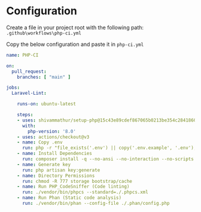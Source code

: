 # Configuration

Create a file in your project root with the following path: `.github\workflows\php-ci.yml`

Copy the below configuration and paste it in `php-ci.yml`

```yaml
name: PHP-CI

on:
  pull_request:
    branches: [ "main" ]

jobs:
  Laravel-Lint:

    runs-on: ubuntu-latest

    steps:
    - uses: shivammathur/setup-php@15c43e89cdef867065b0213be354c2841860869e
      with:
        php-version: '8.0'
    - uses: actions/checkout@v3
    - name: Copy .env
      run: php -r "file_exists('.env') || copy('.env.example', '.env');"
    - name: Install Dependencies
      run: composer install -q --no-ansi --no-interaction --no-scripts --no-progress --prefer-dist
    - name: Generate key
      run: php artisan key:generate
    - name: Directory Permissions
      run: chmod -R 777 storage bootstrap/cache
    - name: Run PHP_CodeSniffer (Code linting)
      run: ./vendor/bin/phpcs --standard=./.phpcs.xml
    - name: Run Phan (Static code analysis)
      run: ./vendor/bin/phan --config-file ./.phan/config.php
```
